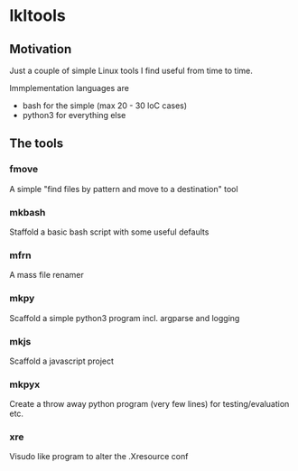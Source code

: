# lkltools


## Motivation

Just a couple of simple Linux tools I find useful from time to time.

Immplementation languages are 

- bash for the simple (max 20 - 30 loC cases)
- python3 for everything else


## The tools

### fmove
A simple "find files by pattern and move to a destination" tool

### mkbash
Staffold a basic bash script with some useful defaults

### mfrn
A mass file renamer

### mkpy
Scaffold a simple python3 program incl. argparse and logging

### mkjs
Scaffold a javascript project

### mkpyx
Create a throw away python program (very few lines) for testing/evaluation etc.

### xre
Visudo like program to alter the .Xresource conf
